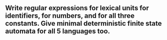 ## Write regular expressions for lexical units for identifiers, for numbers, and for all three constants. Give minimal deterministic finite state automata for all 5 languages too.